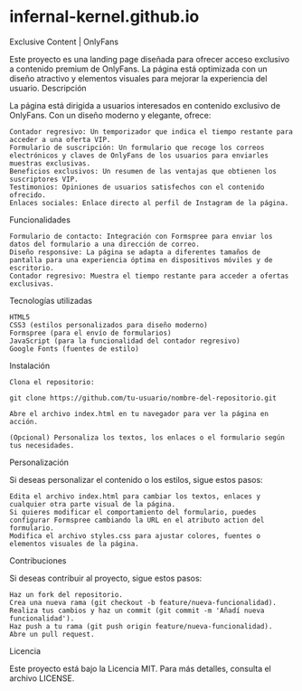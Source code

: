 # infernal-kernel.github.io
Exclusive Content | OnlyFans

Este proyecto es una landing page diseñada para ofrecer acceso exclusivo a contenido premium de OnlyFans. La página está optimizada con un diseño atractivo y elementos visuales para mejorar la experiencia del usuario.
Descripción

La página está dirigida a usuarios interesados en contenido exclusivo de OnlyFans. Con un diseño moderno y elegante, ofrece:

    Contador regresivo: Un temporizador que indica el tiempo restante para acceder a una oferta VIP.
    Formulario de suscripción: Un formulario que recoge los correos electrónicos y claves de OnlyFans de los usuarios para enviarles muestras exclusivas.
    Beneficios exclusivos: Un resumen de las ventajas que obtienen los suscriptores VIP.
    Testimonios: Opiniones de usuarios satisfechos con el contenido ofrecido.
    Enlaces sociales: Enlace directo al perfil de Instagram de la página.

Funcionalidades

    Formulario de contacto: Integración con Formspree para enviar los datos del formulario a una dirección de correo.
    Diseño responsive: La página se adapta a diferentes tamaños de pantalla para una experiencia óptima en dispositivos móviles y de escritorio.
    Contador regresivo: Muestra el tiempo restante para acceder a ofertas exclusivas.

Tecnologías utilizadas

    HTML5
    CSS3 (estilos personalizados para diseño moderno)
    Formspree (para el envío de formularios)
    JavaScript (para la funcionalidad del contador regresivo)
    Google Fonts (fuentes de estilo)

Instalación

    Clona el repositorio:

    git clone https://github.com/tu-usuario/nombre-del-repositorio.git

    Abre el archivo index.html en tu navegador para ver la página en acción.

    (Opcional) Personaliza los textos, los enlaces o el formulario según tus necesidades.

Personalización

Si deseas personalizar el contenido o los estilos, sigue estos pasos:

    Edita el archivo index.html para cambiar los textos, enlaces y cualquier otra parte visual de la página.
    Si quieres modificar el comportamiento del formulario, puedes configurar Formspree cambiando la URL en el atributo action del formulario.
    Modifica el archivo styles.css para ajustar colores, fuentes o elementos visuales de la página.

Contribuciones

Si deseas contribuir al proyecto, sigue estos pasos:

    Haz un fork del repositorio.
    Crea una nueva rama (git checkout -b feature/nueva-funcionalidad).
    Realiza tus cambios y haz un commit (git commit -m 'Añadí nueva funcionalidad').
    Haz push a tu rama (git push origin feature/nueva-funcionalidad).
    Abre un pull request.

Licencia

Este proyecto está bajo la Licencia MIT. Para más detalles, consulta el archivo LICENSE.

